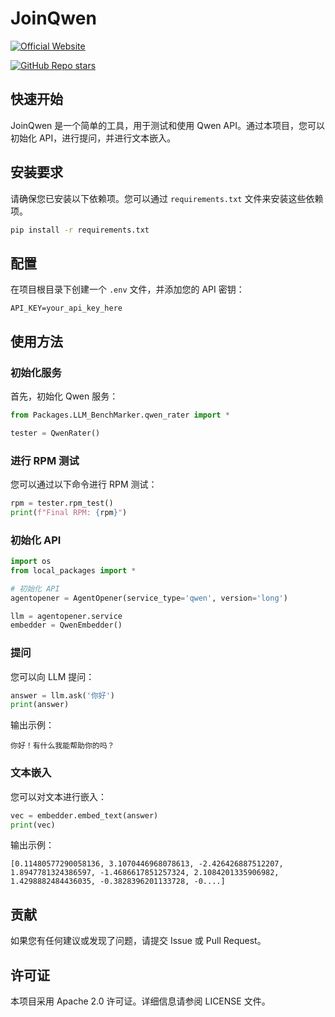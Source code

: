 # JoinQwen

[![Official Website](https://img.shields.io/badge/Official%20Website-sjtujoining.com-blue?style=for-the-badge&logo=world&logoColor=white)](https://sjtujoining.com)

[![GitHub Repo stars](https://img.shields.io/github/stars/Joining-AI/JoinQwen?style=social)](https://github.com/Joining-AI/JoinQwen)

## 快速开始

JoinQwen 是一个简单的工具，用于测试和使用 Qwen API。通过本项目，您可以初始化 API，进行提问，并进行文本嵌入。

## 安装要求

请确保您已安装以下依赖项。您可以通过 `requirements.txt` 文件来安装这些依赖项。

```bash
pip install -r requirements.txt
```

## 配置

在项目根目录下创建一个 `.env` 文件，并添加您的 API 密钥：

```
API_KEY=your_api_key_here
```

## 使用方法

### 初始化服务

首先，初始化 Qwen 服务：

```python
from Packages.LLM_BenchMarker.qwen_rater import *

tester = QwenRater()
```

### 进行 RPM 测试

您可以通过以下命令进行 RPM 测试：

```python
rpm = tester.rpm_test()
print(f"Final RPM: {rpm}")
```

### 初始化 API

```python
import os
from local_packages import *

# 初始化 API
agentopener = AgentOpener(service_type='qwen', version='long')

llm = agentopener.service
embedder = QwenEmbedder()
```

### 提问

您可以向 LLM 提问：

```python
answer = llm.ask('你好')
print(answer)
```

输出示例：

```
你好！有什么我能帮助你的吗？
```

### 文本嵌入

您可以对文本进行嵌入：

```python
vec = embedder.embed_text(answer)
print(vec)
```

输出示例：

```
[0.11480577290058136, 3.1070446968078613, -2.426426887512207, 1.8947781324386597, -1.4686617851257324, 2.1084201335906982, 1.4298882484436035, -0.3828396201133728, -0....]
```

## 贡献

如果您有任何建议或发现了问题，请提交 Issue 或 Pull Request。

## 许可证

本项目采用 Apache 2.0 许可证。详细信息请参阅 LICENSE 文件。
